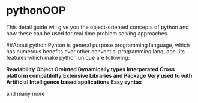 # pythonOOP

This detail guide will give you the object-oriented concepts of python and how these can be used for real time problem solving approaches.

##About python
Pyhton is general purpose programming language, which has numerous benefits over other convential programming language. 
Its features which make python unique are following:

<b> Readability </b>
<b> Object Oreinted </b>
<b> Dynamically types </b>
<b> Interperated </b>
<b> Cross platform compatibilty</b>
<b> Extensive Libraries and Package</b>
<b> Very used to with Artificial Intelligence based applications</b>
<b> Easy syntax </b>

and many more
